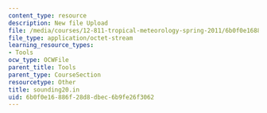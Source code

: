 ```yaml
---
content_type: resource
description: New file Upload
file: /media/courses/12-811-tropical-meteorology-spring-2011/6b0f0e16886f28d8dbec6b9fe26f3062_sounding20.in
file_type: application/octet-stream
learning_resource_types:
- Tools
ocw_type: OCWFile
parent_title: Tools
parent_type: CourseSection
resourcetype: Other
title: sounding20.in
uid: 6b0f0e16-886f-28d8-dbec-6b9fe26f3062
---
```

